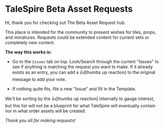 <h1>TaleSpire Beta Asset Requests</h1>

Hi, thank you for checking out The Beta Asset Request hub.

This place is intended for the community to present wishes for tiles, props, and miniatures. Requests could be extended content for current sets or completely new content. 

**The way this works is:**
 * Go to the `Issues` tab on top. Look/Search through the current "Issues" to see if anything is matching the request you want to make. If it already exists as an entry, you can add a :thumbsup:[thumbs up reaction] to the original message to add your vote. 

 * If nothing quite fits, file a new "Issue" and fill in the Template.

We'll be sorting by the :thumbsup:[thumbs up reaction] internally to gauge interest, but this list will not be a blueprint for what TaleSpire will eventually contain nor in what order assets will be created.

_Thank you all for making requests!_
